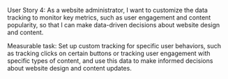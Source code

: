 User Story 4:
As a website administrator, I want to customize the data tracking to monitor key metrics, such as user engagement and content popularity, so that I can make data-driven decisions about website design and content.

Measurable task: 
Set up custom tracking for specific user behaviors, such as tracking clicks on certain buttons or tracking user engagement with specific types of content, and use this data to make informed decisions about website design and content updates.
